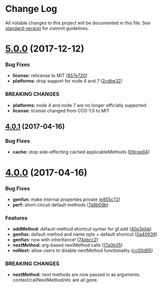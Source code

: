 # Change LogAll notable changes to this project will be documented in this file. See [standard-version](https://github.com/conventional-changelog/standard-version) for commit guidelines.<a name="5.0.0"></a># [5.0.0](https://github.com/zkat/genfun/compare/v4.0.1...v5.0.0) (2017-12-12)### Bug Fixes* **license:** relicense to MIT ([857e720](https://github.com/zkat/genfun/commit/857e720))* **platforms:** drop support for node 4 and 7 ([2cdbe32](https://github.com/zkat/genfun/commit/2cdbe32))### BREAKING CHANGES* **platforms:** node 4 and node 7 are no longer officially supported* **license:** license changed from CC0-1.0 to MIT<a name="4.0.1"></a>## [4.0.1](https://github.com/zkat/genfun/compare/v4.0.0...v4.0.1) (2017-04-16)### Bug Fixes* **cache:** stop side-effecting cached applicableMethods ([09cee84](https://github.com/zkat/genfun/commit/09cee84))<a name="4.0.0"></a># [4.0.0](https://github.com/zkat/genfun/compare/v3.2.1...v4.0.0) (2017-04-16)### Bug Fixes* **genfun:** make internal properties private ([e855c72](https://github.com/zkat/genfun/commit/e855c72))* **perf:** short-circuit default methods ([7a9b06b](https://github.com/zkat/genfun/commit/7a9b06b))### Features* **addMethod:** default-method shortcut syntax for gf.add ([40a3ebb](https://github.com/zkat/genfun/commit/40a3ebb))* **genfun:** default method and name opts + default shortcut ([0a40939](https://github.com/zkat/genfun/commit/0a40939))* **genfun:** now with inheritance! ([74abcc2](https://github.com/zkat/genfun/commit/74abcc2))* **nextMethod:** arg-based nextMethod calls ([17a0b35](https://github.com/zkat/genfun/commit/17a0b35))* **noNext:** allow users to disable nextMethod functionality ([cc00d95](https://github.com/zkat/genfun/commit/cc00d95))### BREAKING CHANGES* **nextMethod:** next methods are now passed in as arguments. context/callNextMethod/etc are all gone.